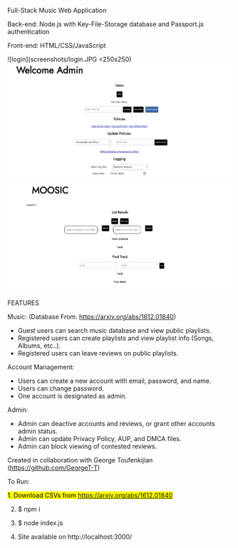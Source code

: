 Full-Stack Music Web Application

Back-end: Node.js with Key-File-Storage database and Passport.js authentication

Front-end: HTML/CSS/JavaScript

![login](screenshots/login.JPG =250x250)
![admin](screenshots/admin.JPG)
![user](screenshots/user.JPG)

FEATURES

Music: (Database From: https://arxiv.org/abs/1612.01840)

- Guest users can search music database and view public playlists.
- Registered users can create playlists and view playlist info (Songs, Albums, etc..).
- Registered users can leave reviews on public playlists.

Account Management:
- Users can create a new account with email, password, and name.
- Users can change password.
- One account is designated as admin.

Admin:
- Admin can deactive accounts and reviews, or grant other accounts admin status.
- Admin can update Privacy Policy, AUP, and DMCA files.
- Admin can block viewing of contested reviews.


Created in collaboration with George Toufenkijian (https://github.com/GeorgeT-T)

To Run:

<mark> 1. Download CSVs from https://arxiv.org/abs/1612.01840 </mark>

2. $ npm i

3. $ node index.js

4. Site available on http://localhost:3000/
